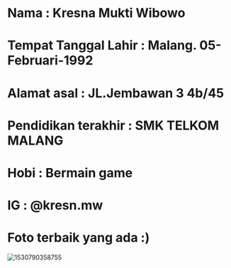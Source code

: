 # Nama : Kresna Mukti Wibowo
# Tempat Tanggal Lahir : Malang. 05-Februari-1992
# Alamat asal : JL.Jembawan 3 4b/45
# Pendidikan terakhir : SMK TELKOM MALANG
# Hobi : Bermain game
# IG : @kresn.mw
# Foto terbaik yang ada :)
![1530790358755](https://user-images.githubusercontent.com/63852448/88146428-0ac92780-cc26-11ea-81fa-a90a166f4f2c.jpg)


